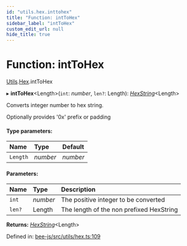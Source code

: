 ```yaml
---
id: "utils.hex.inttohex"
title: "Function: intToHex"
sidebar_label: "intToHex"
custom_edit_url: null
hide_title: true
---
```


# Function: intToHex

[Utils](../modules/utils.md).[Hex](../modules/utils.hex.md).intToHex

▸ **intToHex**<Length\>(`int`: *number*, `len?`: Length): [*HexString*](../types/utils.hex.hexstring.md)<Length\>

Converts integer number to hex string.

Optionally provides '0x' prefix or padding

#### Type parameters:

Name | Type | Default |
:------ | :------ | :------ |
`Length` | *number* | *number* |

#### Parameters:

Name | Type | Description |
:------ | :------ | :------ |
`int` | *number* | The positive integer to be converted   |
`len?` | Length | The length of the non prefixed HexString    |

**Returns:** [*HexString*](../types/utils.hex.hexstring.md)<Length\>

Defined in: [bee-js/src/utils/hex.ts:109](https://github.com/ethersphere/bee-js/blob/430becc/src/utils/hex.ts#L109)
